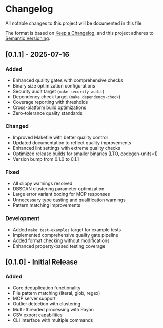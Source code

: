 # Changelog

All notable changes to this project will be documented in this file.

The format is based on [Keep a Changelog](https://keepachangelog.com/en/1.0.0/),
and this project adheres to [Semantic Versioning](https://semver.org/spec/v2.0.0.html).

## [0.1.1] - 2025-07-16

### Added
- Enhanced quality gates with comprehensive checks
- Binary size optimization configurations
- Security audit target (`make security-audit`)
- Dependency check target (`make dependency-check`)
- Coverage reporting with thresholds
- Cross-platform build optimizations
- Zero-tolerance quality standards

### Changed
- Improved Makefile with better quality control
- Updated documentation to reflect quality improvements
- Enhanced lint settings with extreme quality checks
- Optimized release builds for smaller binaries (LTO, codegen-units=1)
- Version bump from 0.1.0 to 0.1.1

### Fixed
- All clippy warnings resolved
- DBSCAN clustering parameter optimization
- Large error variant boxing for MCP responses
- Unnecessary type casting and qualification warnings
- Pattern matching improvements

### Development
- Added `make test-examples` target for example tests
- Implemented comprehensive quality gate pipeline
- Added format checking without modifications
- Enhanced property-based testing coverage

## [0.1.0] - Initial Release

### Added
- Core deduplication functionality
- File pattern matching (literal, glob, regex)
- MCP server support
- Outlier detection with clustering
- Multi-threaded processing with Rayon
- CSV export capabilities
- CLI interface with multiple commands